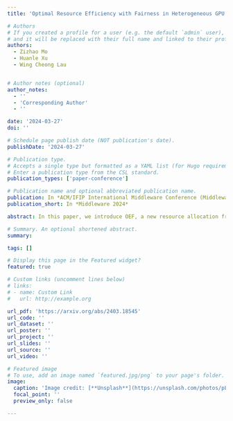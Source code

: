 ```yaml
---
title: 'Optimal Resource Efficiency with Fairness in Heterogeneous GPU Clusters'

# Authors
# If you created a profile for a user (e.g. the default `admin` user), write the username (folder name) here
# and it will be replaced with their full name and linked to their profile.
authors:
  - Zizhao Mo
  - Huanle Xu
  - Wing Cheong Lau


# Author notes (optional)
author_notes:
  - ''
  - 'Corresponding Author'
  - ''

date: '2024-03-27'
doi: ''

# Schedule page publish date (NOT publication's date).
publishDate: '2024-03-27'

# Publication type.
# Accepts a single type but formatted as a YAML list (for Hugo requirements).
# Enter a publication type from the CSL standard.
publication_types: ['paper-conference']

# Publication name and optional abbreviated publication name.
publication: In *ACM/IFIP International Middleware Conference (Middleware) 2024*
publication_short: In *Middleware 2024*

abstract: In this paper, we introduce OEF, a new resource allocation framework specifically developed for achieving optimal resource efficiency and ensuring diverse fairness properties in heterogeneous GPU clusters. By integrating resource efficiency and fairness within a global optimization framework, OEF is capable of providing users with maximized overall efficiency, as well as various guarantees of fairness, in both cooperative and non-cooperative environments. We have implemented OEF in a cluster resource manager and conducted large-scale experiments, showing that OEF can improve the overall training throughput by up to 32% while improving fairness compared to state-of-the-art heterogeneity-aware schedulers.

# Summary. An optional shortened abstract.
summary: 

tags: []

# Display this page in the Featured widget?
featured: true

# Custom links (uncomment lines below)
# links:
# - name: Custom Link
#   url: http://example.org

url_pdf: 'https://arxiv.org/abs/2403.18545'
url_code: ''
url_dataset: ''
url_poster: ''
url_project: ''
url_slides: ''
url_source: ''
url_video: ''

# Featured image
# To use, add an image named `featured.jpg/png` to your page's folder.
image:
  caption: 'Image credit: [**Unsplash**](https://unsplash.com/photos/pLCdAaMFLTE)'
  focal_point: ''
  preview_only: false

---
```



